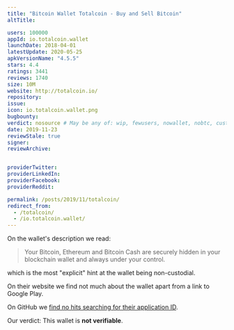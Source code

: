 ```yaml
---
title: "Bitcoin Wallet Totalcoin - Buy and Sell Bitcoin"
altTitle: 

users: 100000
appId: io.totalcoin.wallet
launchDate: 2018-04-01
latestUpdate: 2020-05-25
apkVersionName: "4.5.5"
stars: 4.4
ratings: 3441
reviews: 1740
size: 10M
website: http://totalcoin.io/
repository: 
issue: 
icon: io.totalcoin.wallet.png
bugbounty: 
verdict: nosource # May be any of: wip, fewusers, nowallet, nobtc, custodial, nosource, nonverifiable, verifiable, bounty, defunct
date: 2019-11-23
reviewStale: true
signer: 
reviewArchive:


providerTwitter: 
providerLinkedIn: 
providerFacebook: 
providerReddit: 

permalink: /posts/2019/11/totalcoin/
redirect_from:
  - /totalcoin/
  - /io.totalcoin.wallet/
---
```



On the wallet's description we read:

> Your Bitcoin, Ethereum and Bitcoin Cash are securely hidden in your blockchain
wallet and always under your control.

which is the most "explicit" hint at the wallet being non-custodial.

On their website we find not much about the wallet apart from a link to Google
Play.

On GitHub we
[find no hits searching for their application ID](https://github.com/search?q="io.totalcoin.wallet").

Our verdict: This wallet is **not verifiable**.
